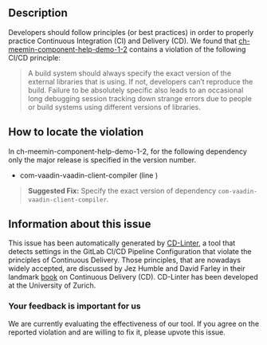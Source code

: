 
## Description
Developers should follow principles (or best practices) in order to properly practice Continuous Integration (CI) and Delivery (CD).
We found that [ch-meemin-component-help-demo-1-2](https://gitlab.com/qwasli/component-help/blob/master/.gitlab-ci.yml) contains a violation of the following CI/CD principle:

> A build system should always specify the exact version of the external libraries that is using.
If not, developers can’t reproduce the build. Failure to be absolutely specific also leads to an occasional long debugging session tracking down strange errors due to people or build systems using different versions of libraries.

## How to locate the violation

In ch-meemin-component-help-demo-1-2, for the following dependency only the major release is specified in the version number.

* com-vaadin-vaadin-client-compiler (line )

> **Suggested Fix:** Specify the exact version of dependency `com-vaadin-vaadin-client-compiler`.

## Information about this issue

This issue has been automatically generated by [CD-Linter](https://gitlab.com/Jancso/configuration-analytics), a tool that detects settings in the GitLab CI/CD Pipeline Configuration that violate the principles of Continuous Delivery. Those principles, that are nowadays widely accepted, are discussed by Jez Humble and David Farley in their landmark [book](https://www.oreilly.com/library/view/continuous-delivery-reliable/9780321670250/) on Continuous Delivery (CD). CD-Linter has been developed at the University of Zurich.

### Your feedback is important for us
We are currently evaluating the effectiveness of our tool. If you agree on the reported violation and are willing to fix it, please upvote this issue.